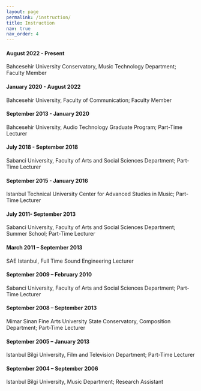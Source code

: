 ```yaml
---
layout: page
permalink: /instruction/
title: Instruction
nav: true
nav_order: 4
---
```


#### August 2022 - Present

Bahcesehir University Conservatory, Music Technology Department; Faculty Member

#### January 2020 - August 2022

Bahcesehir University, Faculty of Communication; Faculty Member

#### September 2013 - January 2020

Bahcesehir University, Audio Technology Graduate Program; Part-Time Lecturer

#### July 2018 - September 2018

Sabanci University, Faculty of Arts and Social Sciences Department; Part-Time Lecturer

#### September 2015 - January 2016

Istanbul Technical University Center for Advanced Studies in Music; Part-Time Lecturer

#### July 2011- September 2013

Sabanci University, Faculty of Arts and Social Sciences Department; Summer School; Part-Time Lecturer

#### March 2011 – September 2013

SAE Istanbul, Full Time Sound Engineering Lecturer

#### September 2009 – February 2010

Sabanci University, Faculty of Arts and Social Sciences Department; Part-Time Lecturer

#### September 2008 – September 2013

Mimar Sinan Fine Arts University State Conservatory, Composition Department; Part-Time Lecturer

#### September 2005 – January 2013

Istanbul Bilgi University, Film and Television Department; Part-Time Lecturer

#### September 2004 – September 2006

Istanbul Bilgi University, Music Department; Research Assistant
